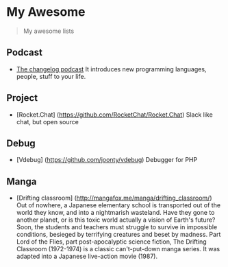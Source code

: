 # My Awesome

> My awesome lists

## Podcast 

- [The changelog podcast](https://changelog.com/podcast/) 
It introduces new programming languages, people, stuff to your life.

## Project

- [Rocket.Chat] (https://github.com/RocketChat/Rocket.Chat)
Slack like chat, but open source


## Debug

- [Vdebug] (https://github.com/joonty/vdebug)
Debugger for PHP


## Manga

- [Drifting classroom] (http://mangafox.me/manga/drifting_classroom/)
Out of nowhere, a Japanese elementary school is transported out of the world they know, and into a nightmarish wasteland. Have they gone to another planet, or is this toxic world actually a vision of Earth's future? Soon, the students and teachers must struggle to survive in impossible conditions, besieged by terrifying creatures and beset by madness. Part Lord of the Flies, part post-apocalyptic science fiction, The Drifting Classroom (1972-1974) is a classic can't-put-down manga series. It was adapted into a Japanese live-action movie (1987).

## 
